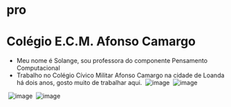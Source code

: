 


# pro
# Colégio E.C.M. Afonso Camargo
* Meu nome é Solange, sou professora do componente Pensamento Computacional
* Trabalho no Colégio Cívico Militar Afonso Camargo na cidade de Loanda há dois anos, gosto muito de trabalhar aqui.
  ![]() ![image](https://github.com/palmasol/pro/assets/144961347/f4f9d1af-95d4-47c3-b410-0e75a73d610c)
  ![]() ![image](https://github.com/palmasol/pro/assets/144961347/4bb689e0-fb01-458d-899b-b5e3f41ca411)


![]() ![image](https://github.com/palmasol/pro/assets/144961347/c7177d3d-7110-4d36-8d98-9934f250128e)
![]() ![image](https://github.com/palmasol/pro/assets/144961347/70232b81-98fa-46a4-8b89-3b4e773377f8)


